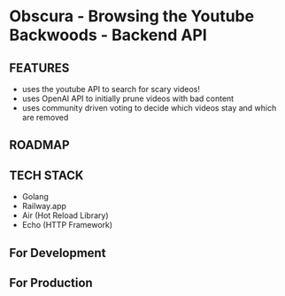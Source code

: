 # Obscura - Browsing the Youtube Backwoods - Backend API

## FEATURES
- uses the youtube API to search for scary videos!
- uses OpenAI API to initially prune videos with bad content
- uses community driven voting to decide which videos stay and which are removed

## ROADMAP 

## TECH STACK 
- Golang
- Railway.app
- Air (Hot Reload Library)
- Echo (HTTP Framework)

## For Development


## For Production